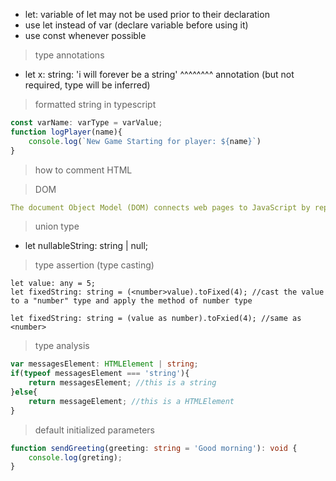 * let: variable of let may not be used prior to their declaration
* use let instead of var (declare variable before using it)
* use const whenever possible

> type annotations
* let x: string: 'i will forever be a string'
        ^^^^^^^^
        annotation (but not required, type will be inferred)

> formatted string in typescript
```ts
const varName: varType = varValue;
function logPlayer(name){
    console.log(`New Game Starting for player: ${name}`)
}
```

> how to comment HTML
<!-- stuff -->

> DOM
```yaml
The document Object Model (DOM) connects web pages to JavaScript by representing the structure of a document in memory
```

> union type
* let nullableString: string | null;

> type assertion (type casting)
```
let value: any = 5;
let fixedString: string = (<number>value).toFixed(4); //cast the value to a "number" type and apply the method of number type

let fixedString: string = (value as number).toFxied(4); //same as <number>
```

> type analysis
```ts
var messagesElement: HTMLElement | string;
if(typeof messagesElement === 'string'){
    return messagesElement; //this is a string
}else{
    return messageElement; //this is a HTMLElement
}
```

> default initialized parameters
```ts
function sendGreeting(greeting: string = 'Good morning'): void {
    console.log(greting);
}
```